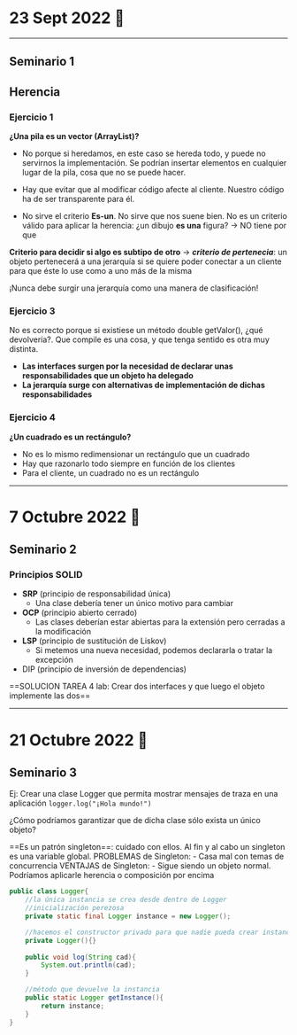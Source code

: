 # 23 Sept 2022 🍮
---
## Seminario 1
## Herencia

### Ejercicio 1
**¿Una pila es un vector (ArrayList)?**
- No porque si heredamos, en este caso se hereda todo, y puede no servirnos la implementación. Se podrían insertar elementos en cualquier lugar de la pila, cosa que no se puede hacer.

- Hay que evitar que al modificar código afecte al cliente. Nuestro código ha de ser transparente para él.

- No sirve el criterio **Es-un**. No sirve que nos suene bien. No es un criterio válido para aplicar la herencia: ¿un dibujo **es una** figura? -> NO tiene por que

**Criterio para decidir si algo es subtipo de otro** -> ***criterio de pertenecia***: un objeto pertenecerá a una jerarquía si se quiere poder conectar a un cliente para que éste lo use como a uno más de la misma

¡Nunca debe surgir una jerarquía como una manera de clasificación!


### Ejercicio 3
No es correcto porque si existiese un método double getValor(), ¿qué devolvería?. Que compile es una cosa, y que tenga sentido es otra muy distinta.

- **Las interfaces surgen por la necesidad de declarar unas responsabilidades que un objeto ha delegado**
- **La jerarquía surge con alternativas de implementación de dichas responsabilidades**

### Ejercicio 4
**¿Un cuadrado es un rectángulo?**
- No es lo mismo redimensionar un rectángulo que un cuadrado
- Hay que razonarlo todo siempre en función de los clientes
- Para el cliente, un cuadrado no es un rectángulo

---
# 7 Octubre 2022 🍬
## Seminario 2
### Principios SOLID
- **SRP** (principio de responsabilidad única)
	- Una clase debería tener un único motivo para cambiar
- **OCP** (principio abierto cerrado)
	- Las clases deberían estar abiertas para la extensión pero cerradas a la modificación
- **LSP** (principio de sustitución de Liskov)
	- Si metemos una nueva necesidad, podemos declararla o tratar la excepción
- DIP (principio de inversión de dependencias)

==SOLUCION TAREA 4 lab: Crear dos interfaces y que luego el objeto implemente las dos==

---
# 21 Octubre 2022 🧸
## Seminario 3

Ej: Crear una clase Logger que permita mostrar mensajes de traza en una aplicación
`logger.log("¡Hola mundo!")`

¿Cómo podríamos garantizar que de dicha clase sólo exista un único objeto?

==Es un patrón singleton==: cuidado con ellos. Al fin y al cabo un singleton es una variable global.
PROBLEMAS de Singleton:
	- Casa mal con temas de concurrencia
VENTAJAS de Singleton:
	- Sigue siendo un objeto normal. Podríamos aplicarle herencia o composición por encima
````java
public class Logger{
	//la única instancia se crea desde dentro de Logger
	//inicialización perezosa
	private static final Logger instance = new Logger();

	//hacemos el constructor privado para que nadie pueda crear instancias
	private Logger(){}
		
	public void log(String cad){
		System.out.println(cad);
	}

	//método que devuelve la instancia
	public static Logger getInstance(){
		return instance;
	}
}
````
